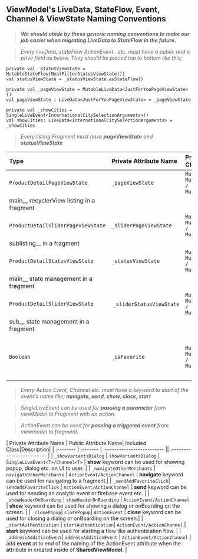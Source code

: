 ## ViewModel's LiveData, StateFlow, Event, Channel & ViewState Naming Conventions

####  

> *__We should abide by these generic naming conventions to make our job easier when migrating LiveData to StateFlow in the future.__*

> *Every liveData, stateFlow ActionEvent.. etc. must have a public and a prive field as below. They should be placed top to bottom like this;*

    private val _statusViewState = MutableStateFlow(MealFilterStatusViewState())
    val statusViewState = _statusViewState.asStateFlow()

    private val _pageViewState = MutableLiveData<JustForYouPageViewState>()
    val pageViewState : LiveData<JustForYouPageViewState> = _pageViewState

    private val _showCities = SingleLiveEvent<InternationalCitySelectionArguments>() 
    val showCities: LiveData<InternationalCitySelectionArguments> = _showCities

> *Every listing Fragment must have* ***pageViewState*** *and* ***statusViewState***

| Type | Private Attribute Name | Private Included Class | Public Attribute Name | Public Included Class    | Description                |
| :-------- | :-------- | :------- | :------------------------- | :------------------------- | :-------------------------|
| `ProductDetailPageViewState` | `_pageViewState`| `MutableLiveData<T> / MutableStateFlow<T> / MutableSharedFlow<T>`| `pageViewState` | `LiveData<ProductDetailPageViewState> / StateFlow<T> / SharedFlow<T>`  | for __
main__ recyclerView listing in a fragment |
| `ProductDetailSliderPageViewState` | `_sliderPageViewState` | `MutableLiveData<T> / MutableStateFlow<T> / MutableSharedFlow<T>`| `sliderPageViewState`| `LiveData<ProductDetailSliderPageViewState> / StateFlow<T> / SharedFlow<T>` |  for __
sublisting__ in a fragment |
| `ProductDetailStatusViewState` | `_statusViewState` | `MutableLiveData<T> / MutableStateFlow<T> / MutableSharedFlow<T>` | `statusViewState`| `LiveData<ProductDetailStatusViewState> / StateFlow<T> / SharedFlow<T>`  | for __
main__ state management in a fragment |
| `ProductDetailSliderViewState` | `_sliderStatusViewState` | `MutableLiveData<T> / MutableStateFlow<T> / MutableSharedFlow<T>` | `sliderStatusViewState`| `LiveData<ProductDetailSliderViewState> / StateFlow<T> / SharedFlow<T>` | for __
sub__ state management in a fragment|
| `Boolean` | `_isFavorite` | `MutableLiveData<T> / MutableStateFlow<T> / MutableSharedFlow<T>` | `isFavorite`| `LiveData<Boolean> / StateFlow<T> / SharedFlow<T>`  | primitive type's responsibility should described by naming  |

> *Every Action Event, Channel etc. must have a keyword to start of the event's name like;* ***navigate, send, show, close, start***

> *SingleLiveEvent can be used for ***passing a parameter*** from viewModel to Fragment with an action.*

> *ActionEvent can be used for ***passing a triggered event*** from viewmodel to fragment.*

| Private Attribute Name | Public Attribute Name| Included Class|Description| | :-------- | :-------
| :------------------------- || :------------------------- | | `_showVariantsDialog`
| `showVariantsDialog` | `SingleLiveEvent<T>/Channel<T>` | __show__ keyword can be used for showing
popup, dialog etc. on UI to user. | | `_navigateOtherMerchants` | `navigateOtherMerchants`
| `ActionEvent/ActionChannel` | __navigate__ keyword can be used for navigating to a fragment.|
| `_sendAddFavoriteClick`| `sendAddFavoriteClick` | `ActionEvent/ActionChannel` | __send__ keyword
can be used for sending an analytic event or firebase event etc. | | `_showHeaderOnBoarding`
| `showHeaderOnBoarding` | `ActionEvent/ActionChannel` | __show__ keyword can be used for showing a
dialog or onBoarding on the screen. | | `_closePopup`| `closePopup`| `ActionEvent` | __close__
keyword can be used for closing a dialog or onBoarding on the screen.| | `_startAuthentication`
| `startAuthentication`| `ActionEvent/ActionChannel` | __start__ keyword can be used for starting a
flow like authentication flow. | | `_addressAdditionEvent`| `addressAdditionEvent`
| `ActionEvent/ActionChannel` | add __event__ at to end of the naming of the ActionEvent attribute
when the attribute in created inside of __SharedViewModel__. |